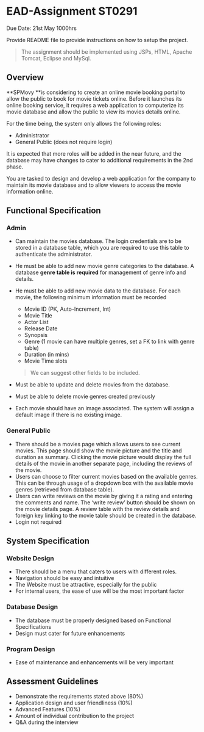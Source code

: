 # EAD-Assignment ST0291
Due Date: 21st May 1000hrs

Provide README file to provide instructions on how to setup the project.

> The assignment should be implemented using JSPs, HTML, Apache Tomcat, Eclipse and MySql.

## Overview

**SPMovy **is considering to create an online movie booking portal to allow the public to book for movie tickets online. Before it launches its online booking service, it requires a web application to computerize its movie database and allow the public to view its movies details online.

For the time being, the system only allows the following roles:

* Administrator
* General Public (does not require login)

It is expected that more roles will be added in the near future, and the database may have changes to cater to additional requirements in the 2nd phase.

You are tasked to design and develop a web application for the company to maintain its movie database and to allow viewers to access the movie information online.

## Functional Specification

### Admin

* Can maintain the movies database. The login credentials are to be stored in a database table, which you are required to use this table to authenticate the administrator.

* He must be able to add new movie genre categories to the database. A database **genre table is required** for management of genre info and details. 

* He must be able to add new movie data to the database. For each movie, the
  following minimum information must be recorded

  * Movie ID (PK, Auto-Increment, Int)
  * Movie Title
  * Actor List
  * Release Date
  * Synopsis
  * Genre (1 movie can have multiple genres, set a FK to link with genre table)
  * Duration (in mins)
  * Movie Time slots

  > We can suggest other fields to be included.

* Must be able to update and delete movies from the database.

* Must be able to delete movie genres created previously

* Each movie should have an image associated. The system will assign a default image if there is no existing image.

### General Public

* There should be a movies page which allows users to see current movies. This page should
  show the movie picture and the title and duration as summary. Clicking the
  movie picture would display the full details of the movie in another separate
  page, including the reviews of the movie. 
* Users can choose to filter current movies based on the available genres. This can be
  through usage of a dropdown box with the available movie genres (retrieved from
  database table).
* Users can write reviews on the movie by giving it a rating and entering the comments
  and name. The ‘write review’ button should be shown on the movie details page.
  A review table with the review details and foreign key linking to the movie
  table should be created in the database.
* Login not required

## System Specification

### Website Design

* There should be a menu that caters to users with different roles.
* Navigation should be easy and intuitive
* The Website must be attractive, especially for the public
* For internal users, the ease of use will be the most important factor

### Database Design

* The database must be properly designed based on Functional Specifications
* Design must cater for future enhancements

### Program Design

* Ease of maintenance and enhancements will be very important

## Assessment Guidelines

* Demonstrate the requirements stated above (80%)
* Application design and user friendliness (10%)
* Advanced Features (10%)
* Amount of individual contribution to the project
* Q&A during the interview